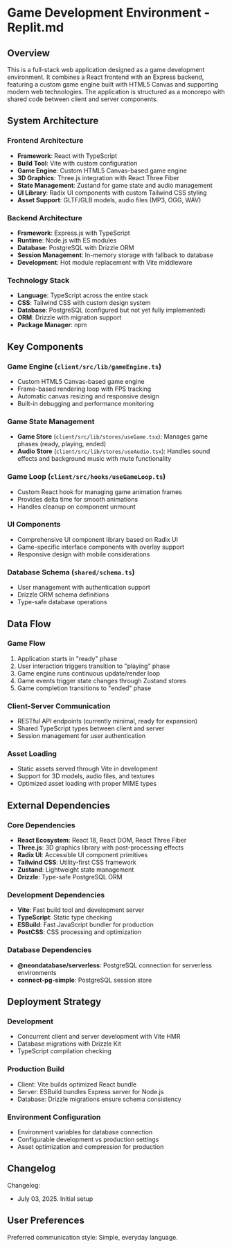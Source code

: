 # Game Development Environment - Replit.md

## Overview

This is a full-stack web application designed as a game development environment. It combines a React frontend with an Express backend, featuring a custom game engine built with HTML5 Canvas and supporting modern web technologies. The application is structured as a monorepo with shared code between client and server components.

## System Architecture

### Frontend Architecture
- **Framework**: React with TypeScript
- **Build Tool**: Vite with custom configuration
- **Game Engine**: Custom HTML5 Canvas-based game engine
- **3D Graphics**: Three.js integration with React Three Fiber
- **State Management**: Zustand for game state and audio management
- **UI Library**: Radix UI components with custom Tailwind CSS styling
- **Asset Support**: GLTF/GLB models, audio files (MP3, OGG, WAV)

### Backend Architecture
- **Framework**: Express.js with TypeScript
- **Runtime**: Node.js with ES modules
- **Database**: PostgreSQL with Drizzle ORM
- **Session Management**: In-memory storage with fallback to database
- **Development**: Hot module replacement with Vite middleware

### Technology Stack
- **Language**: TypeScript across the entire stack
- **CSS**: Tailwind CSS with custom design system
- **Database**: PostgreSQL (configured but not yet fully implemented)
- **ORM**: Drizzle with migration support
- **Package Manager**: npm

## Key Components

### Game Engine (`client/src/lib/gameEngine.ts`)
- Custom HTML5 Canvas-based game engine
- Frame-based rendering loop with FPS tracking
- Automatic canvas resizing and responsive design
- Built-in debugging and performance monitoring

### Game State Management
- **Game Store** (`client/src/lib/stores/useGame.tsx`): Manages game phases (ready, playing, ended)
- **Audio Store** (`client/src/lib/stores/useAudio.tsx`): Handles sound effects and background music with mute functionality

### Game Loop (`client/src/hooks/useGameLoop.ts`)
- Custom React hook for managing game animation frames
- Provides delta time for smooth animations
- Handles cleanup on component unmount

### UI Components
- Comprehensive UI component library based on Radix UI
- Game-specific interface components with overlay support
- Responsive design with mobile considerations

### Database Schema (`shared/schema.ts`)
- User management with authentication support
- Drizzle ORM schema definitions
- Type-safe database operations

## Data Flow

### Game Flow
1. Application starts in "ready" phase
2. User interaction triggers transition to "playing" phase
3. Game engine runs continuous update/render loop
4. Game events trigger state changes through Zustand stores
5. Game completion transitions to "ended" phase

### Client-Server Communication
- RESTful API endpoints (currently minimal, ready for expansion)
- Shared TypeScript types between client and server
- Session management for user authentication

### Asset Loading
- Static assets served through Vite in development
- Support for 3D models, audio files, and textures
- Optimized asset loading with proper MIME types

## External Dependencies

### Core Dependencies
- **React Ecosystem**: React 18, React DOM, React Three Fiber
- **Three.js**: 3D graphics library with post-processing effects
- **Radix UI**: Accessible UI component primitives
- **Tailwind CSS**: Utility-first CSS framework
- **Zustand**: Lightweight state management
- **Drizzle**: Type-safe PostgreSQL ORM

### Development Dependencies
- **Vite**: Fast build tool and development server
- **TypeScript**: Static type checking
- **ESBuild**: Fast JavaScript bundler for production
- **PostCSS**: CSS processing and optimization

### Database Dependencies
- **@neondatabase/serverless**: PostgreSQL connection for serverless environments
- **connect-pg-simple**: PostgreSQL session store

## Deployment Strategy

### Development
- Concurrent client and server development with Vite HMR
- Database migrations with Drizzle Kit
- TypeScript compilation checking

### Production Build
- Client: Vite builds optimized React bundle
- Server: ESBuild bundles Express server for Node.js
- Database: Drizzle migrations ensure schema consistency

### Environment Configuration
- Environment variables for database connection
- Configurable development vs production settings
- Asset optimization and compression for production

## Changelog

Changelog:
- July 03, 2025. Initial setup

## User Preferences

Preferred communication style: Simple, everyday language.